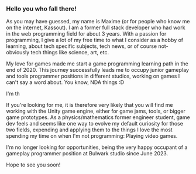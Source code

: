 ### Hello you who fall there!

As you may have guessed, my name is Maxime (or for people who know me on the internet, Kassout). 
I am a former full stack developer who had work in the web programming field for about 3 years. 
With a passion for programming, I give a lot of my free time to what I consider as a hobby of learning, 
about tech specific subjects, tech news, or of course not-obviously tech things like science, art, etc.

My love for games made me start a game programming learning path in the end of 2020. This journey successfully leads me to occupy junior gameplay and tools programmer positions in different studios, working on games I can't say a word about. You know, NDA things :D

I'm th

If you're looking for me, it is therefore very likely that you will find me working with the Unity game engine, 
either for game jams, tools, or bigger game prototypes. As a physics/mathematics former engineer student, 
game dev feels and seems like one way to evolve my default curiosity for those two fields, 
expending and applying them to the things I love the most spending my time on when I'm not programming: Playing video games.

I'm no longer looking for opportunities, being the very happy occupant of a gameplay programmer position at Bulwark studio since June 2023.

Hope to see you soon!
